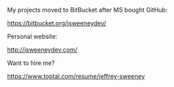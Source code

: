 My projects moved to BitBucket after MS bought GitHub:

https://bitbucket.org/jsweeneydev/

Personal website:

http://jsweeneydev.com/

Want to hire me?

https://www.toptal.com/resume/jeffrey-sweeney
